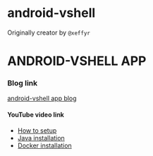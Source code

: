 # android-vshell
Originally creator by ```@xeffyr```

# ANDROID-VSHELL APP

### Blog link
[android-vshell app blog](https://jarvisstaraq.blogspot.com/2021/05/how-to-install-and-setup-xeffyrandroid.html)
#### YouTube video link
* [How to setup](https://youtu.be/V_fU-RPi5J8)
* [Java installation](https://youtu.be/AO6jRrGT4UE)
* [Docker installation](https://youtu.be/1bmvwzZETLw)

